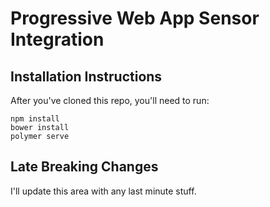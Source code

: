 # Progressive Web App Sensor Integration



## Installation Instructions

After you've cloned this repo, you'll need to run:

    npm install
    bower install
    polymer serve


## Late Breaking Changes

I'll update this area with any last minute stuff.
